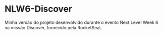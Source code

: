 # NLW6-Discover
Minha versão do projeto desenvolvido durante o evento Next Level Week 6 na missão Discover, fornecido pela RocketSeat.
